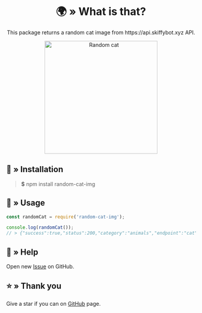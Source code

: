 <div align="center">
    <h1>🌍 » What is that?</h1>
    <p>This package returns a random cat image from https://api.skiffybot.xyz API.</p>
    <img src="https://cdn.skiffybot.xyz/images/animals/cat/little-cat-1408118-min.jpg" alt="Random cat" height="300px">
</div>

## 🤔 » Installation
> **$** npm install random-cat-img

## 📝 » Usage
```js
const randomCat = require('random-cat-img');

console.log(randomCat());
// > {"success":true,"status":200,"category":"animals","endpoint":"cat","message":"https://cdn.skiffybot.xyz/images/animals/cat/little-cat-1408118-min.jpg"}
```

## 🤝 » Help
Open new [Issue](https://github.com/sefinek24/random-cat-img/issues/new) on GitHub.

## ⭐ » Thank you
Give a star if you can on [GitHub](https://github.com/sefinek24/random-cat-img) page.